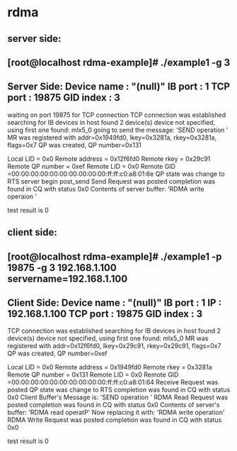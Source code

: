 # rdma

## server side:
[root@localhost rdma-example]\# ./example1 -g 3
 ------------------------------------------------
 Server Side:
 Device name : "(null)"
 IB port : 1
 TCP port : 19875
 GID index : 3
 ------------------------------------------------

waiting on port 19875 for TCP connection
TCP connection was established
searching for IB devices in host
found 2 device(s)
device not specified, using first one found: mlx5_0
going to send the message: 'SEND operation '
MR was registered with addr=0x1949fd0, lkey=0x3281a, rkey=0x3281a, flags=0x7
QP was created, QP number=0x131

Local LID = 0x0
Remote address = 0x12f6fd0
Remote rkey = 0x29c91
Remote QP number = 0xef
Remote LID = 0x0
Remote GID =00:00:00:00:00:00:00:00:00:00:ff:ff:c0:a8:01:6e
 QP state was change to RTS
server begin post_send 
Send Request was posted
completion was found in CQ with status 0x0
Contents of server buffer: 'RDMA write operaion '

test result is 0


## client side: 
[root@localhost rdma-example]\# ./example1 -p 19875 -g 3 192.168.1.100
servername=192.168.1.100
 ------------------------------------------------
 Client Side:
 Device name : "(null)"
 IB port : 1
 IP : 192.168.1.100
 TCP port : 19875
 GID index : 3
 ------------------------------------------------

TCP connection was established
searching for IB devices in host
found 2 device(s)
device not specified, using first one found: mlx5_0
MR was registered with addr=0x12f6fd0, lkey=0x29c91, rkey=0x29c91, flags=0x7
QP was created, QP number=0xef

Local LID = 0x0
Remote address = 0x1949fd0
Remote rkey = 0x3281a
Remote QP number = 0x131
Remote LID = 0x0
Remote GID =00:00:00:00:00:00:00:00:00:00:ff:ff:c0:a8:01:64
 Receive Request was posted
QP state was change to RTS
completion was found in CQ with status 0x0
Client Buffer's Message is: 'SEND operation '
RDMA Read Request was posted
completion was found in CQ with status 0x0
Contents of server's buffer: 'RDMA read operatP'
Now replacing it with: 'RDMA write operation'
RDMA Write Request was posted
completion was found in CQ with status 0x0

test result is 0
